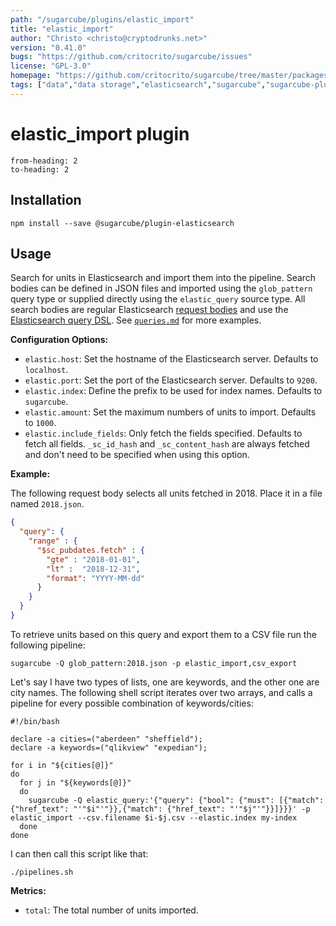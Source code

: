 ```yaml
---
path: "/sugarcube/plugins/elastic_import"
title: "elastic_import"
author: "Christo <christo@cryptodrunks.net>"
version: "0.41.0"
bugs: "https://github.com/critocrito/sugarcube/issues"
license: "GPL-3.0"
homepage: "https://github.com/critocrito/sugarcube/tree/master/packages/plugin-elasticsearch#readme"
tags: ["data","data storage","elasticsearch","sugarcube","sugarcube-plugin","transformation"]
---
```

# elastic_import plugin

```toc
from-heading: 2
to-heading: 2
```

## Installation

```shell
npm install --save @sugarcube/plugin-elasticsearch
```


## Usage

Search for units in Elasticsearch and import them into the pipeline. Search bodies can be defined in JSON files and imported using the `glob_pattern` query type or supplied directly using the `elastic_query` source type. All search bodies are regular Elasticsearch [request bodies](https://www.elastic.co/guide/en/elasticsearch/reference/6.2/search-request-body.html) and use the [Elasticsearch query DSL](https://www.elastic.co/guide/en/elasticsearch/reference/6.2/query-dsl.html). See [`queries.md`](./queries.md) for more examples.

**Configuration Options:**

-   `elastic.host`: Set the hostname of the Elasticsearch server. Defaults to `localhost`.
-   `elastic.port`: Set the port of the Elasticsearch server. Defaults to `9200`.
-   `elastic.index`: Define the prefix to be used for index names. Defaults to `sugarcube`.
-   `elastic.amount`: Set the maximum numbers of units to import. Defaults to `1000`.
-   `elastic.include_fields`: Only fetch the fields specified. Defaults to fetch all fields. `_sc_id_hash` and `_sc_content_hash` are always fetched and don't need to be specified when using this option.

**Example:**

The following request body selects all units fetched in 2018. Place it in a file named `2018.json`.

```json
{
  "query": {
    "range" : {
      "$sc_pubdates.fetch" : {
        "gte" : "2018-01-01",
        "lt" :  "2018-12-31",
        "format": "YYYY-MM-dd"
      }
    }
  }
}
```

To retrieve units based on this query and export them to a CSV file run the following pipeline:

```shell
sugarcube -Q glob_pattern:2018.json -p elastic_import,csv_export
```

Let's say I have two types of lists, one are keywords, and the other one are city names. The following shell script iterates over two arrays, and calls a pipeline for every possible combination of keywords/cities:

```shell
#!/bin/bash

declare -a cities=("aberdeen" "sheffield");
declare -a keywords=("qlikview" "expedian");

for i in "${cities[@]}"
do
  for j in "${keywords[@]}"
  do
    sugarcube -Q elastic_query:'{"query": {"bool": {"must": [{"match": {"href_text": "'"$i"'"}},{"match": {"href_text": "'"$j"'"}}]}}}' -p elastic_import --csv.filename $i-$j.csv --elastic.index my-index
  done
done
```

I can then call this script like that:

```shell
./pipelines.sh
```

**Metrics:**

-   `total`: The total number of units imported.

